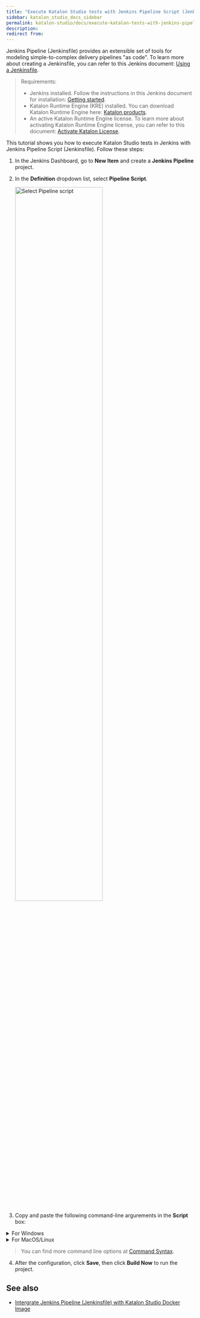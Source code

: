 ```yaml
---
title: "Execute Katalon Studio tests with Jenkins Pipeline Script (Jenkinsfile)"
sidebar: katalon_studio_docs_sidebar
permalink: katalon-studio/docs/execute-katalon-tests-with-jenkins-pipeline-script.html 
description: 
redirect from: 
---
```


Jenkins Pipeline (Jenkinsfile) provides an extensible set of tools for modeling simple-to-complex delivery pipelines "as code". To learn more about creating a Jenkinsfile, you can refer to this Jenkins document: [Using a Jenkinsfile](https://www.jenkins.io/doc/book/pipeline/jenkinsfile/).

> Requirements:
> * Jenkins installed. Follow the instructions in this Jenkins document for installation: [Getting started](https://www.jenkins.io/doc/book/installing/).
> * Katalon Runtime Engine (KRE) installed. You can download Katalon Runtime Engine here: [Katalon products](https://www.katalon.com/download/).
> * An active Katalon Runtime Engine license. To learn more about activating Katalon Runtime Engine license, you can refer to this document: [Activate Katalon License](https://docs.katalon.com/katalon-studio/docs/activate-license.html#activate-trial-license).

This tutorial shows you how to execute Katalon Studio tests in Jenkins with Jenkins Pipeline Script (Jenkinsfile). Follow these steps:


1. In the Jenkins Dashboard, go to **New Item** and create a **Jenkins Pipeline** project.
2. In the **Definition** dropdown list, select **Pipeline Script**.

   <img src="https://github.com/katalon-studio/docs-images/raw/master/katalon-studio/docs/jenkins-plugin-windows/KS-JENKINS-Choose-pipeline-script.png" width=70% alt="Select Pipeline script">

3. Copy and paste the following command-line argurements in the **Script** box:

<details><summary>For Windows</summary>

```groovy
pipeline {
    agent any
    stages {
        stage('Test') {
            steps {
                bat '''
                cd  <KRE installed folder>
                katalonc  -projectPath="<projectpath>" -browserType="<browser>" -retry=<number of retry times> -statusDelay=<seconds> -testSuitePath="<path>" -apiKey="<user API key>" -orgID=<Katalon_OrgID>
                '''
                
            }
            
        }
        
    }
    
}

```
For example:

```groovy

pipeline {
    agent any
    stages {
        stage('Test') {
            steps {
                bat '''
                cd  C:\Users\NAH\Desktop\Katalon_Studio_Engine_Windows_64-8.1.0
                katalonc  -projectPath="C:\Users\NAH\Desktop\ci-samples-master\test.prj" -browserType="Chrome" -retry=0 -statusDelay=15 -testSuitePath="Test Suites/TS_RegressionTest" -apiKey="<user API key>" -orgID=<Katalon_OrgID>
                '''
                
            }
            
        }
        
    }
    
}
```

</details>

<details><summary>For MacOS/Linux</summary>

```groovy
pipeline {
    agent any
    stages {
        stage('Test') {
            steps {
                sh '''
                cd  <KRE installed folder>
                ./katalonc  -projectPath="<projectpath>" -browserType="<browse" -retry=<number of retry time> -statusDelay=<seconds> -testSuitePath="<path>" -apiKey="<user API key>" -orgID=<Katalon_OrgID>
                '''
                
            }
            
        }
        
    }
    
}
```
For example: 

```groovy
pipeline {
    agent any
    stages {
        stage('Test') {
            steps {
                sh '''
                cd  /Users/yen.nguyen/Downloads/Katalon_Studio_Engine_MacOS-8.1.0/Katalon\\ Studio\\ Engine.app/Contents/MacOS
                ./katalonc  -projectPath="/Users/yen.nguyen/Downloads/ci-samples-master/test.prj" -browserType="Chrome" -retry=0 -statusDelay=15 -testSuitePath="Test Suites/TS_RegressionTest" -apiKey="<user API key>" -orgID=<Katalon_OrgID>
                '''
                
            }
            
        }
        
    }
    
}
```

</details>

> You can find more command line options at [Command Syntax](https://docs.katalon.com/katalon-studio/docs/jenkins-docker-ubuntu.html#build-your-project).

4. After the configuration, click **Save**, then click **Build Now** to run the project.

## See also

* [Intergrate Jenkins Pipeline (Jenkinsfile) with Katalon Studio Docker Image](https://docs.katalon.com/katalon-studio/docs/jenkins-pipeline-docker.html)